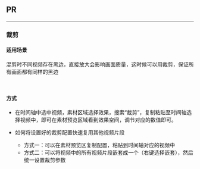 ## PR
***

### 裁剪

#### 适用场景
混剪时不同视频存在黑边，直接放大会影响画面质量，这时候可以用裁剪，保证所有画面都有同样的黑边

<br>

#### 方式
- 在时间轴中选中视频，素材区域选择效果，搜索“裁剪”，复制粘贴至时间轴选择视频中，即可在素材预览区域看到效果空间，调节对应的数值即可。

- 如何将设置好的裁剪配置快速复用其他视频片段
  - 方式一：可以在素材预览区复制配置，粘贴到时间轴对应的视频中
  - 方式二：可以将视频中的所有视频片段嵌套成一个（右键选择嵌套），然后统一设置裁剪参数
